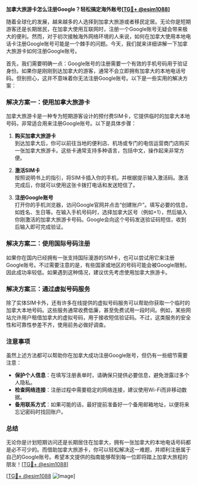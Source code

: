 **加拿大旅游卡怎么注册Google？轻松搞定海外账号[[TG💪+ @esim1088](https://t.me/s/esim1088)]**

随着全球化的发展，越来越多的人选择到加拿大旅游或者移民定居。无论你是短期游客还是长期居民，在加拿大使用互联网时，注册一个Google账号无疑会带来极大的便利。然而，对于初次接触海外网络环境的人来说，如何在加拿大使用本地电话卡注册Google账号可能是一个棘手的问题。今天，我们就来详细讲解一下加拿大旅游卡如何注册Google账号。

首先，我们需要明确一点：Google账号的注册需要一个有效的手机号码用于验证身份。如果你是刚刚到达加拿大的游客，通常不会立即拥有加拿大的本地电话号码。但别担心，这并不意味着你无法注册Google账号。以下是一些实用的解决方案：

### 解决方案一：使用加拿大旅游卡

加拿大旅游卡是一种专为短期游客设计的预付费SIM卡，它提供临时的加拿大本地号码，非常适合用来注册Google账号。以下是具体步骤：

1. **购买加拿大旅游卡**  
   到达加拿大后，你可以前往当地的便利店、机场或专门的电信运营商门店购买一张加拿大旅游卡。这些卡通常支持多种语言，包括中文，操作起来非常方便。

2. **激活SIM卡**  
   按照说明书上的指引，将SIM卡插入你的手机，并根据提示输入激活码。激活完成后，你就可以使用这张卡拨打电话和发送短信了。

3. **注册Google账号**  
   打开你的手机浏览器，访问Google官网并点击“创建账户”。填写必要的信息，如姓名、生日等。在输入手机号码时，选择加拿大区号（例如+1），然后输入你刚激活的加拿大旅游卡号码。Google会向这个号码发送验证码短信，收到后输入即可完成验证。

### 解决方案二：使用国际号码注册

如果你在国内已经拥有一张支持国际漫游的SIM卡，也可以尝试用它来注册Google账号。不过需要注意的是，有些国家或地区的号码可能会被Google限制，因此成功率较低。如果遇到这种情况，建议优先考虑使用加拿大旅游卡。

### 解决方案三：通过虚拟号码服务

除了实体SIM卡外，还有许多在线提供的虚拟号码服务可以帮助你获取一个临时的加拿大本地号码。这些服务通常收费低廉，甚至免费试用一段时间。例如，某些网站允许用户租借加拿大的虚拟号码，用于接收短信验证码。不过，这类服务的安全性和可靠性参差不齐，使用前务必做好调查。

### 注意事项

虽然上述方法都可以帮助你在加拿大成功注册Google账号，但仍有一些细节需要注意：

- **保护个人信息**：在填写注册表单时，请确保只提供必要信息，避免泄露过多个人隐私。
- **检查网络连接**：注册过程中需要稳定的网络连接，建议使用Wi-Fi而非移动数据。
- **备用联系方式**：如果可能的话，最好提前准备好一个备用邮箱地址，以便将来忘记密码时找回账户。

### 总结

无论你是计划短期访问还是长期居住在加拿大，拥有一张加拿大的本地电话号码都是必不可少的。而借助加拿大旅游卡，你可以轻松解决这一难题，并顺利注册属于自己的Google账号。希望本文提供的指南能够帮到每一位即将踏上加拿大旅程的朋友！[[TG💪+ @esim1088](https://t.me/s/esim1088)]

[[TG💪+ @esim1088](https://t.me/s/esim1088) ![Image](https://i.postimg.cc/4NQfJmqS/Snipaste-2025-05-13-00-14-12.png)]